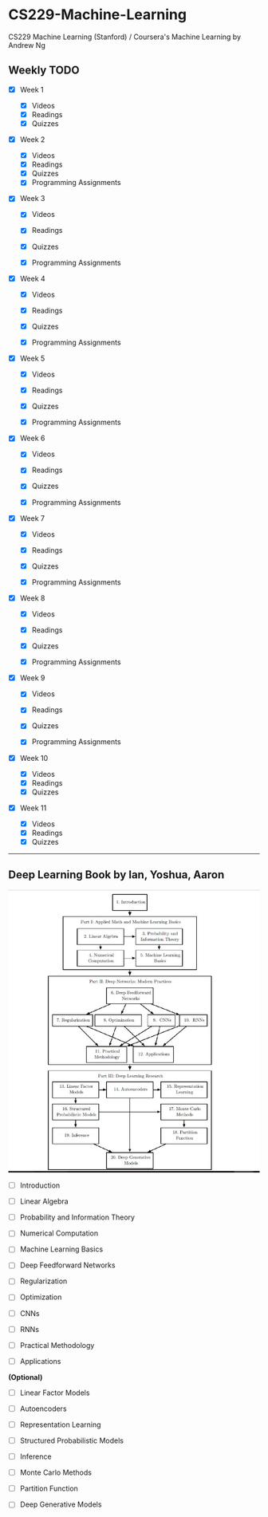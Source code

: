 # CS229-Machine-Learning
CS229 Machine Learning (Stanford) / Coursera's Machine Learning by Andrew Ng

## Weekly TODO

- [x] Week 1

    - [x] Videos
    - [x] Readings
    - [x] Quizzes 

- [x] Week 2

    - [x] Videos
    - [x] Readings
    - [x] Quizzes
    - [x] Programming Assignments 

- [x] Week 3

    - [x] Videos
    - [x] Readings
    - [x] Quizzes 
    - [x] Programming Assignments 

    

- [x] Week 4

    - [x] Videos
    - [x] Readings
    - [x] Quizzes 
    - [x] Programming Assignments 


- [x] Week 5

    - [x] Videos
    - [x] Readings
    - [x] Quizzes 
    - [x] Programming Assignments 


- [x] Week 6

    - [x] Videos
    - [x] Readings
    - [x] Quizzes 
    - [x] Programming Assignments 


- [x] Week 7

    - [x] Videos
    - [x] Readings
    - [x] Quizzes 
    - [x] Programming Assignments 


- [x] Week 8

    - [x] Videos
    - [x] Readings
    - [x] Quizzes 
    - [x] Programming Assignments 


- [x] Week 9

    - [x] Videos
    - [x] Readings
    - [x] Quizzes 
    - [x] Programming Assignments 


- [x] Week 10

    - [x] Videos
    - [x] Readings
    - [x] Quizzes 

- [x] Week 11

    - [x] Videos
    - [x] Readings
    - [x] Quizzes 

___________________________________________________________________________

## Deep Learning Book by Ian, Yoshua, Aaron

![alt text](map.JPG)


- [ ] Introduction

- [ ] Linear Algebra

- [ ] Probability and Information Theory

- [ ] Numerical Computation

- [ ] Machine Learning Basics

- [ ] Deep Feedforward Networks

- [ ] Regularization

- [ ] Optimization

- [ ] CNNs

- [ ] RNNs

- [ ] Practical Methodology

- [ ] Applications


**(Optional)**

- [ ] Linear Factor Models

- [ ] Autoencoders

- [ ] Representation Learning

- [ ] Structured Probabilistic Models

- [ ] Inference

- [ ] Monte Carlo Methods

- [ ] Partition Function

- [ ] Deep Generative Models 